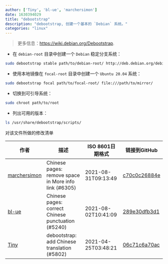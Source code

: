 ```yaml
---
author: ['Tiny', 'bl-ue', 'marchersimon']
date: 1630394029
title: "debootstrap"
description: "debootstrap, 创建一个基本的 `Debian` 系统。"
categories: "linux"
---
```

> 更多信息：<https://wiki.debian.org/Debootstrap>.

- 在 `debian-root` 目录中创建一个 `Debian` 稳定分支系统：

```bash
sudo debootstrap stable path/to/debian-root/ http://deb.debian.org/debian
```

- 使用本地镜像在 `focal-root` 目录中创建一个 `Ubuntu 20.04` 系统：

```bash
sudo debootstrap focal path/to/focal-root/ file:///path/to/mirror/
```

- 切换到可引导系统：

```bash
sudo chroot path/to/root
```

- 列出可用的版本：

```bash
ls /usr/share/debootstrap/scripts/
```
对该文件所做的修改清单


作者 | 描述 | ISO 8601日期格式 | 链接到GitHub
------|-----|-----|-----
[marchersimon](mailto:50295997+marchersimon@users.noreply.github.com) | Chinese pages: remove space in More info link (#6305) | 2021-08-31T09:13:49 | [c70c0c26884e](https://github.com/tldr-pages/tldr/commit/c70c0c26884ee74fabb640cd842d1e4c72d9df4b)
[bl-ue](mailto:54780737+bl-ue@users.noreply.github.com) | Chinese pages: correct Chinese punctuation (#5240) | 2021-08-02T10:41:09 | [289e30dfb3d1](https://github.com/tldr-pages/tldr/commit/289e30dfb3d1d73bade9e3610e12bfc90e9270ae)
[Tiny](mailto:freelxs@gmail.com) | debootstrap: add Chinese translation (#5802) | 2021-04-25T03:48:21 | [06c71c6a70ac](https://github.com/tldr-pages/tldr/commit/06c71c6a70acde3c23bb8ade9e3d4b11508334b7)

